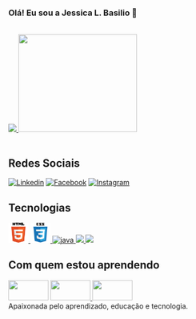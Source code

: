 ### Olá! Eu sou a Jessica L. Basilio 👋 

<div><br/>
  <a href="https://github.com/JesskaBasilio">
    <img src="https://github-readme-stats.vercel.app/api?username=JesskaBasilio&count_private=true&include_all_commits=true&show_icons=true&theme=highcontrast&hide_border=false&show_owner=true&locale=pt-br"/>
    <img height="195em" width="237em" src="https://github-readme-stats.vercel.app/api/top-langs/?username=JesskaBasilio&theme=highcontrast&hide_border=false&&locale=pt-br"/>
  </a>
</div><br/>

## Redes Sociais<br/>
[![Linkedin](https://img.shields.io/badge/LinkedIn-0077B5?style=for-the-badge&logo=linkedin&logoColor=white)](https://www.linkedin.com/in/jessica-lima-basilio-598861221/)
[![Facebook](https://img.shields.io/badge/Facebook-1877F2?style=for-the-badge&logo=facebook&logoColor=white)](https://www.facebook.com/jessica.l.basilio/)
[![Instagram](https://img.shields.io/badge/Instagram-E4405F?style=for-the-badge&logo=instagram&logoColor=white)](https://www.instagram.com/jesskabasilio/)

## Tecnologias 
<div style="display: inline_block">
<a href="https://www.w3schools.com/html/default.asp" target="_blanck" ref="noreferrer" title="since 2016">
<img src="https://raw.githubusercontent.com/github/explore/80688e429a7d4ef2fca1e82350fe8e3517d3494d/topics/html/html.png" alt="HTML" width="40" height="40">
</a>
<a href="https://www.w3schools.com/css/" target="_blank" rel="noreferrer" title="since 2016">
    <img src="https://raw.githubusercontent.com/devicons/devicon/master/icons/css3/css3-original-wordmark.svg" alt="css3 " width="40" height="40" />
  </a>
<a href="https://www.java.com/en/" target="_blank" rel="noreferrer" title="since 2018">
    <img src="https://upload.wikimedia.org/wikipedia/en/thumb/3/30/Java_programming_language_logo.svg/121px-Java_programming_language_logo.svg.png" alt="java " width="40" height="40" />
  </a>
   <a href="https://git-scm.com/" target="_blank"> <img src="https://img.icons8.com/color/48/000000/git.png"/> </a>
   <a href="https://github.com/" target="_blank"> <img src="https://img.icons8.com/fluency/48/000000/github.png"/> </a>
</div>

## Com quem estou aprendendo
<a href="https://www.udemy.com/course/the-complete-web-development-bootcamp/" target="_blank">
<img src="https://logos-world.net/wp-content/uploads/2021/11/Udemy-Symbol.png" width="80" height="40"></a>

<a href="https://www.udemy.com/course/java-curso-completo/" target="_blank">
<img src="https://media.licdn.com/dms/image/C4D0BAQFP3CbpgFW-Lg/company-logo_200_200/0/1630539235131/devsuperior_logo?e=2147483647&v=beta&t=dFeNyw0yOLvXpf8L8MYUCD7-8y2Ev8U3jOXyYjDpvcA" width="80" height="40">
</a>

<a href="https://www.dio.me/users/jessicalba2006" target="_blank">
<img src="https://hermes.dio.me/users/student/b87cd9d9-ec32-4e86-92c0-f2ec6e3f06a8.jpg" width="80" height="40">
</a>

</br>
Apaixonada pelo aprendizado, educação e tecnologia.
